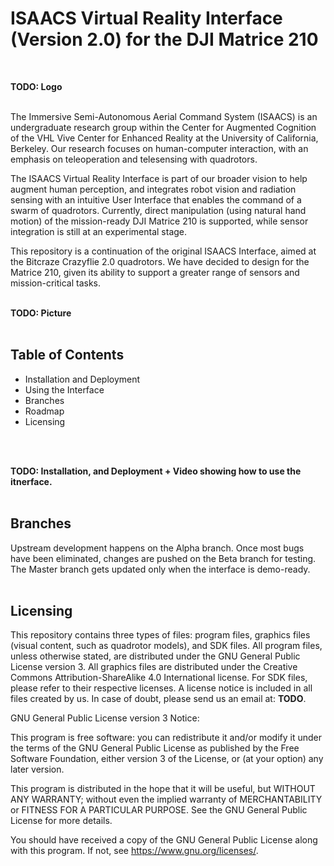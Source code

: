 # ISAACS Virtual Reality Interface (Version 2.0) for the DJI Matrice 210
<br>

**TODO: Logo**
<br>
<br>

The Immersive Semi-Autonomous Aerial Command System (ISAACS) is an undergraduate research group within the Center for Augmented Cognition of the VHL Vive Center for Enhanced Reality at the University of California, Berkeley. Our research focuses on human-computer interaction, with an emphasis on teleoperation and telesensing with quadrotors.
<br>

The ISAACS Virtual Reality Interface is part of our broader vision to help augment human perception, and integrates robot vision and radiation sensing with an intuitive User Interface that enables the command of a swarm of quadrotors. Currently, direct manipulation (using natural hand motion) of the mission-ready DJI Matrice 210 is supported, while sensor integration is still at an experimental stage.
<br>

This repository is a continuation of the original ISAACS Interface, aimed at the Bitcraze Crazyflie 2.0 quadrotors. We have decided to design for the Matrice 210, given its ability to support a greater range of sensors and mission-critical tasks.
<br>
<br>

**TODO: Picture**
<br>
<br>


## Table of Contents
* Installation and Deployment
* Using the Interface
* Branches
* Roadmap
* Licensing
<br>
<br>

**TODO: Installation, and Deployment + Video showing how to use the itnerface.**
<br>
<br>

## Branches
Upstream development happens on the Alpha branch. Once most bugs have been eliminated, changes are pushed on the Beta branch for testing. The Master branch gets updated only when the interface is demo-ready.
<br>
<br>

## Licensing
This repository contains three types of files: program files, graphics files (visual content, such as quadrotor models), and SDK files. All program files, unless otherwise stated, are distributed under the GNU General Public License version 3. All graphics files are distributed under the Creative Commons Attribution-ShareAlike 4.0 International license. For SDK files, please refer to their respective licenses. A license notice is included in all files created by us. In case of doubt, please send us an email at: **TODO**.
<br>

GNU General Public License version 3 Notice:
<br>

This program is free software: you can redistribute it and/or modify
it under the terms of the GNU General Public License as published by
the Free Software Foundation, either version 3 of the License, or
(at your option) any later version.
<br>

This program is distributed in the hope that it will be useful,
but WITHOUT ANY WARRANTY; without even the implied warranty of
MERCHANTABILITY or FITNESS FOR A PARTICULAR PURPOSE.  See the
GNU General Public License for more details.
<br>

You should have received a copy of the GNU General Public License
along with this program.  If not, see <https://www.gnu.org/licenses/>.
